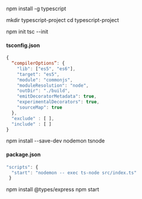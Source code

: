 npm install -g typescript  
  
mkdir typescript-project
cd typescript-project

npm init
tsc --init

#### tsconfig.json
```javascript
{
  “compilerOptions”: {
    "lib": ["es5", "es6"],
    "target": "es5",
    "module": "commonjs",
    "moduleResolution": "node",
    "outDir": "./build",
    "emitDecoratorMetadata": true,
    "experimentalDecorators": true,
    "sourceMap": true
  },
  "exclude" : [ ],
  "include" : [ ]
}
```

npm install --save-dev nodemon tsnode


#### package.json
```javascript
"scripts": {
  "start": "nodemon -- exec ts-node src/index.ts"
 }
 ```

 npm install @types/express
 npm start